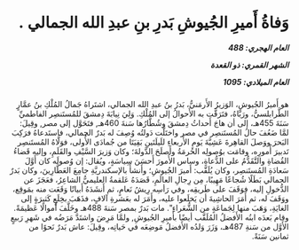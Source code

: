<h1 dir="rtl">وَفاةُ أَميرِ الجُيوشِ بَدرِ بنِ عبدِ الله الجمالي .</h1>

<h5 dir="rtl">العام الهجري:  488

الشهر القمري: ذو القعدة

العام الميلادي: 1095</h5>

<p dir="rtl">هو أَميرُ الجُيوشِ، الوَزيرُ الأَرمَنيُّ، بَدرُ بنُ عبدِ الله الجمالي، اشتَراهُ جَمالُ المُلْكِ بنُ عمَّارٍ الطَّرابلسيُّ، ورَبَّاهُ، فتَرَقَّت به الأَحوالُ إلى المُلْكِ. وَلِيَ نِيابَةَ دِمشقَ للمُستَنصِر الفاطميِّ سَنَةَ 455هـ، إلى أن هاجَ أَحداثُ دِمشقَ وشُطَّارُها سَنةَ 460هـ, فتَحَوَّل إلى مصر, وقِيلَ: لمَّا ضَعُفَ حالُ المُستَنصِر في مصر واختَلَّت دَولتُه وُصِفَ له بَدرٌ الجمالي، فاستَدعاهُ فرَكِبَ البَحرَ ووَصلَ القاهِرةَ عَشِيَّةَ يَومِ الأَربعاءِ للَيلَتَينِ بَقِيَتَا من جُمادَى الأُولى، فوَلَّاهُ المُستَنصِر تَدبيرَ أُمورِه، وقامَت بوُصولِه الحُرمَةُ وأَصلَحَ الدَّولةَ؛ وكان وَزيرَ السَّيْفِ والقَلَمِ، وإليه قَضاءُ القُضاةِ والتَّقَدُّمُ على الدُّعاةِ، وساس الأُمورَ أَحسَنَ سِياسَةٍ، ويُقال: إن وُصولَه كان أَوَّلَ سَعادَةِ المُستَنصِر، وكان يُلَقَّب: أَميرَ الجُيوشِ؛ وأَنشأَ بالإسكندريَّةِ جامِعَ العَطَّارِينَ، وكان بَدرٌ الجمالي بَطَلًا شُجاعًا مَهِيبًا، مِن رِجالِ العالَمِ، قَصَدَهُ عَلقمةُ العليميُّ الشاعِرُ، فعَجَزَ عن الدُّخولِ إليه، فوَقَفَ على طَريقِه، وفي رَأسِه رِيشُ نَعامٍ، ثم أَنشَدَهُ أَبياتًا وَقَعَت منه بمَوقِع، ووَقَفَ له، ثم أَمَرَ الحاشِيةَ أن يَخلَعوا عليه، وأَمَرَ له بعَشرةِ آلافٍ، فذَهَبَ بخِلَعٍ كَثيرَةٍ إلى الغايَةِ، وَهَبَ منها لِجَماعَةٍ من الشُّعَراءِ". مات بَدرٌ بمصر سَنةَ 488هـ وخَلَّفَ أَموالًا عَظيمَةً. وقام بَعدَه ابنُه الأَفضلُ المُلَقَّب أيضًا بأَميرِ الجُيوشِ, ولمَّا مَرِضَ واشتَدَّ مَرَضُه في شَهرِ رَبيعٍ الأَوَّل من سَنةِ 487هـ، وَزَرَ وَلدُه الأَفضلُ مَوضِعَه في حَياتِه، وقِيلَ: عاش بَدرٌ نَحوًا من ثمانين سَنَةً.</p></br>
